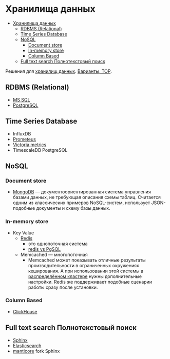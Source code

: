 # Хранилища данных

- [Хранилища данных](#хранилища-данных)
	- [RDBMS (Relational)](#rdbms-relational)
	- [Time Series Database](#time-series-database)
	- [NoSQL](#nosql)
		- [Document store](#document-store)
		- [In-memory store](#in-memory-store)
		- [Column Based](#column-based)
	- [Full text search Полнотекстовый поиск](#full-text-search-полнотекстовый-поиск)

Решения для [хранилищ данных](../arch/store.md).
[Варианты, TOP](https://db-engines.com/en/ranking).

## RDBMS (Relational)

- [MS SQL](db/mssql.md)
- [PostgreSQL](db/postgresql.md)

## Time Series Database

- InfluxDB
- [Prometeus](store/prometheus.md)
- [Victoria metrics](monitoring/victoriametrics.md)
- TimescaleDB PostgreSQL

## NoSQL

### Document store

- [MongoDB](store/mongo.md) — документоориентированная система управления базами данных, не требующая описания схемы таблиц. Считается одним из классических примеров NoSQL-систем, использует JSON-подобные документы и схему базы данных.

### In-memory store

- Key Value
	- [Redis](store/redis.md)
		- это однопоточная система
		- [redis vs PgSQL](https://habr.com/ru/company/cloud_mts/blog/716548/)
	- Memcached
		— многопоточная
		- Memcached может показывать отличные результаты производительности в ограниченных окружениях кеширования. А при использовании этой системы в [распределённом кластере](https://habr.com/ru/company/wunderfund/blog/685894/) нужны дополнительные настройки. Redis же поддерживает подобные сценарии работы сразу после установки.

### Column Based

- [ClickHouse](store/clickhouse.md)

## Full text search Полнотекстовый поиск

- [Sphinx](store/sphinx.md)
- [Elasticsearch](store/elasticsearch.md)
- [manticore](https://github.com/manticoresoftware/manticoresearch) fork Sphinx
